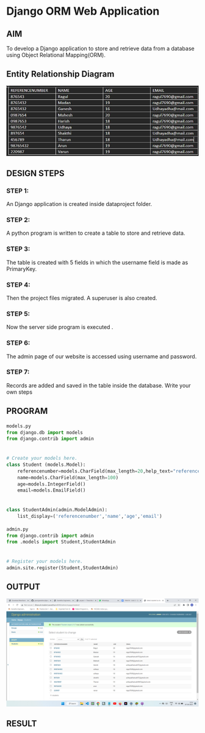 # Django ORM Web Application

## AIM
To develop a Django application to store and retrieve data from a database using Object Relational Mapping(ORM).

## Entity Relationship Diagram

![Entity_Relationship](/Django%20orm%20WEB.jpeg)

## DESIGN STEPS

### STEP 1:
An Django application is created inside dataproject folder.

### STEP 2:
A python program is written to create a table to store and retrieve data.

### STEP 3:
The table is created with 5 fields in which the username field is made as PrimaryKey.

### STEP 4:
Then the project files migrated. A superuser is also created.

### STEP 5:
Now the server side program is executed .

### STEP 6:
The admin page of our website is accessed using username and password.

### STEP 7:
Records are added and saved in the table inside the database.
Write your own steps

## PROGRAM

```py
models.py
from django.db import models
from django.contrib import admin


# Create your models here.
class Student (models.Model):
    referencenumber=models.CharField(max_length=20,help_text="reference number")
    name=models.CharField(max_length=100)
    age=models.IntegerField()
    email=models.EmailField()


class StudentAdmin(admin.ModelAdmin):
    list_display=('referencenumber','name','age','email')

admin.py
from django.contrib import admin
from .models import Student,StudentAdmin


# Register your models here.
admin.site.register(Student,StudentAdmin)
```

## OUTPUT

![output](/Screenshot%202023-04-07%20175109.png)


## RESULT
